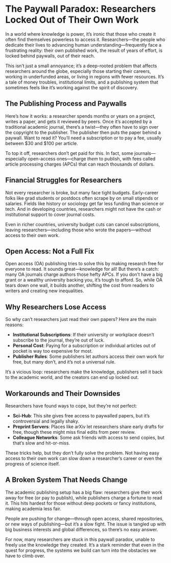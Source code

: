 # The Paywall Paradox: Researchers Locked Out of Their Own Work

In a world where knowledge is power, it’s ironic that those who create it often find themselves powerless to access it. Researchers—the people who dedicate their lives to advancing human understanding—frequently face a frustrating reality: their own published work, the result of years of effort, is locked behind paywalls, out of their reach.

This isn’t just a small annoyance; it’s a deep-rooted problem that affects researchers around the globe, especially those starting their careers, working in underfunded areas, or living in regions with fewer resources. It’s a tale of money troubles, institutional limits, and a publishing system that sometimes feels like it’s working against the spirit of discovery.

## The Publishing Process and Paywalls

Here’s how it works: a researcher spends months or years on a project, writes a paper, and gets it reviewed by peers. Once it’s accepted by a traditional academic journal, there’s a twist—they often have to sign over the copyright to the publisher. The publisher then puts the paper behind a paywall. Want to read it? You’ll need a subscription or to pay a fee, usually between $30 and $100 per article.

To top it off, researchers don’t get paid for this. In fact, some journals—especially open-access ones—charge *them* to publish, with fees called article processing charges (APCs) that can reach thousands of dollars.

## Financial Struggles for Researchers

Not every researcher is broke, but many face tight budgets. Early-career folks like grad students or postdocs often scrape by on small stipends or salaries. Fields like history or sociology get far less funding than science or tech. And in developing countries, researchers might not have the cash or institutional support to cover journal costs.

Even in richer countries, university budget cuts can cancel subscriptions, leaving researchers—including those who wrote the papers—without access to their own work.

## Open Access: Not a Full Fix

Open access (OA) publishing tries to solve this by making research free for everyone to read. It sounds great—knowledge for all! But there’s a catch: many OA journals charge authors those hefty APCs. If you don’t have a big grant or a wealthy university backing you, it’s tough to afford. So, while OA tears down one wall, it builds another, shifting the cost from readers to writers and creating new inequalities.

## Why Researchers Lose Access

So why can’t researchers just read their own papers? Here are the main reasons:

- **Institutional Subscriptions**: If their university or workplace doesn’t subscribe to the journal, they’re out of luck.
- **Personal Cost**: Paying for a subscription or individual articles out of pocket is way too expensive for most.
- **Publisher Rules**: Some publishers let authors access their own work for free, but many don’t, and it’s not a universal rule.

It’s a vicious loop: researchers make the knowledge, publishers sell it back to the academic world, and the creators can end up locked out.

## Workarounds and Their Downsides

Researchers have found ways to cope, but they’re not perfect:

- **Sci-Hub**: This site gives free access to paywalled papers, but it’s controversial and legally shaky.
- **Preprint Servers**: Places like arXiv let researchers share early drafts for free, though these might miss final edits from peer review.
- **Colleague Networks**: Some ask friends with access to send copies, but that’s slow and hit-or-miss.

These tricks help, but they don’t fully solve the problem. Not having easy access to their own work can slow down a researcher’s career or even the progress of science itself.

## A Broken System That Needs Change

The academic publishing setup has a big flaw: researchers give their work away for free (or pay to publish), while publishers charge a fortune to read it. This hits hardest for those without deep pockets or fancy institutions, making academia less fair.

People are pushing for change—through open access, shared repositories, or new ways of publishing—but it’s a slow fight. The issue is tangled up with big business interests and global differences, so there’s no easy answer.

For now, many researchers are stuck in this paywall paradox, unable to freely use the knowledge they created. It’s a stark reminder that even in the quest for progress, the systems we build can turn into the obstacles we have to climb over.